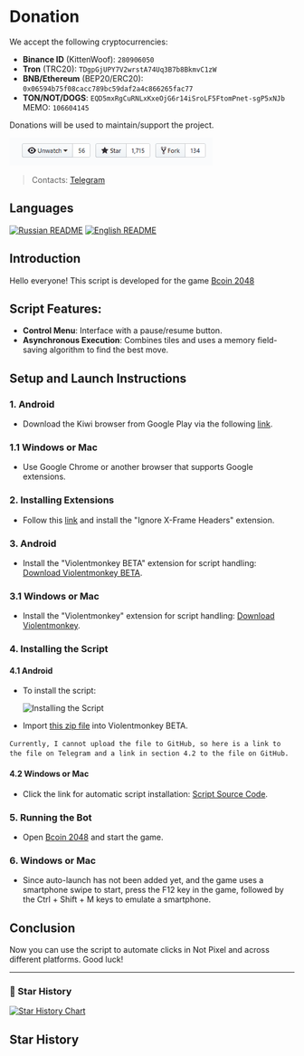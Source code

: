 # Donation

We accept the following cryptocurrencies:

- **Binance ID** (KittenWoof): `280906050`
- **Tron** (TRC20): `TDgpGjUPY7V2wrstA74Uq3B7b8BkmvC1zW`
- **BNB/Ethereum** (BEP20/ERC20): `0x06594b75f08cacc789bc59daf2a4c866265fac77`
- **TON/NOT/DOGS**: `EQD5mxRgCuRNLxKxeOjG6r14iSroLF5FtomPnet-sgP5xNJb` MEMO: `106604145`

Donations will be used to maintain/support the project.

<img src="https://github.com/VemLavarALoucaGamers/vlalg-nimbus/blob/main/editable/github-star.gif" alt="nimbus-star" />

> Contacts: [Telegram](https://t.me/kittenwof)

## Languages
[![Russian README](https://raw.githubusercontent.com/hjnilsson/country-flags/master/png100px/ru.png)](README.md) [![English README](https://raw.githubusercontent.com/hjnilsson/country-flags/master/png100px/us.png)](README_EN.md)

## Introduction

Hello everyone!
This script is developed for the game [Bcoin 2048](https://t.me/Bcoin2048bot/app?startapp=ref_pCGihPQJg61TN70sNtqmbxS4)

## Script Features:

- **Control Menu**: Interface with a pause/resume button.
- **Asynchronous Execution**: Combines tiles and uses a memory field-saving algorithm to find the best move.

## Setup and Launch Instructions

### 1. Android
- Download the Kiwi browser from Google Play via the following [link](https://play.google.com/store/apps/details?id=com.kiwibrowser.browser).

### 1.1 Windows or Mac
- Use Google Chrome or another browser that supports Google extensions.

### 2. Installing Extensions
- Follow this [link](https://chromewebstore.google.com/detail/ignore-x-frame-headers/gleekbfjekiniecknbkamfmkohkpodhe) and install the "Ignore X-Frame Headers" extension.

### 3. Android
- Install the "Violentmonkey BETA" extension for script handling:
  [Download Violentmonkey BETA](https://chromewebstore.google.com/detail/violentmonkey-beta/opokoaglpekkimldnlggpoagmjegichg).

### 3.1 Windows or Mac
- Install the "Violentmonkey" extension for script handling:
  [Download Violentmonkey](https://chromewebstore.google.com/detail/violentmonkey/jinjaccalgkegednnccohejagnlnfdag).

### 4. Installing the Script

#### 4.1 Android
- To install the script:
  
  ![Installing the Script](https://github.com/ilfae/Script-Not-Pixel/blob/main/img/1.png)

- Import [this zip file](https://github.com/ilfae/2048-AutoFarm/raw/refs/heads/main/@kittenwof.zip) into Violentmonkey BETA.
  
`Currently, I cannot upload the file to GitHub, so here is a link to the file on Telegram and a link in section 4.2 to the file on GitHub.`

#### 4.2 Windows or Mac
- Click the link for automatic script installation:
  [Script Source Code](https://github.com/ilfae/2048-AutoFarm/raw/refs/heads/main/2048-AutoFarm.user.js).

### 5. Running the Bot
- Open [Bcoin 2048](https://t.me/Bcoin2048bot/app?startapp=ref_pCGihPQJg61TN70sNtqmbxS4) and start the game.

### 6. Windows or Mac
- Since auto-launch has not been added yet, and the game uses a smartphone swipe to start, press the F12 key in the game, followed by the Ctrl + Shift + M keys to emulate a smartphone.

## Conclusion

Now you can use the script to automate clicks in Not Pixel and across different platforms. Good luck!

---

### 🌟 Star History

[![Star History Chart](https://api.star-history.com/svg?repos=ilfae/2048-AutoFarm&type=Date)](https://star-history.com/#ilfae/2048-AutoFarm&Date)
## Star History
